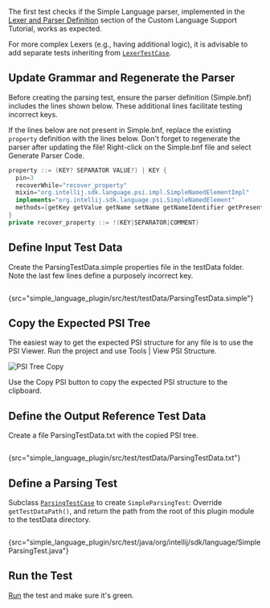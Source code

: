 [//]: # (title: 2. Parsing Test)

<!-- Copyright 2000-2021 JetBrains s.r.o. and other contributors. Use of this source code is governed by the Apache 2.0 license that can be found in the LICENSE file. -->

<include src="tests_prerequisites.md" include-id="custom_language_testing_tutorial_header"></include>

The first test checks if the Simple Language parser, implemented in the [Lexer and Parser Definition](lexer_and_parser_definition.md) section of the Custom Language Support Tutorial, works as expected.

For more complex Lexers (e.g., having additional logic), it is advisable to add separate tests inheriting from [`LexerTestCase`](upsource:///platform/testFramework/src/com/intellij/testFramework/LexerTestCase.java).

## Update Grammar and Regenerate the Parser
Before creating the parsing test, ensure the parser definition (<path>Simple.bnf</path>) includes the lines shown below.
These additional lines facilitate testing incorrect keys.

If the lines below are not present in <path>Simple.bnf</path>, replace the existing `property` definition with the lines below.
Don't forget to regenerate the parser after updating the file!
Right-click on the <path>Simple.bnf</path> file and select <control>Generate Parser Code</control>.

```java
property ::= (KEY? SEPARATOR VALUE?) | KEY {
  pin=3
  recoverWhile="recover_property"
  mixin="org.intellij.sdk.language.psi.impl.SimpleNamedElementImpl"
  implements="org.intellij.sdk.language.psi.SimpleNamedElement"
  methods=[getKey getValue getName setName getNameIdentifier getPresentation]
}
private recover_property ::= !(KEY|SEPARATOR|COMMENT)
```

## Define Input Test Data
Create the <path>ParsingTestData.simple</path> properties file in the <path>testData</path> folder.
Note the last few lines define a purposely incorrect key.

```bash
```
{src="simple_language_plugin/src/test/testData/ParsingTestData.simple"}

## Copy the Expected PSI Tree
The easiest way to get the expected PSI structure for any file is to use the PSI Viewer.
Run the project and use <menupath>Tools | View PSI Structure</menupath>.

![PSI Tree Copy](plugin_copy_psi.png)

Use the <control>Copy PSI</control> button to copy the expected PSI structure to the clipboard.

## Define the Output Reference Test Data
Create a file <path>ParsingTestData.txt</path> with the copied PSI tree.

```text
```
{src="simple_language_plugin/src/test/testData/ParsingTestData.txt"}

## Define a Parsing Test
Subclass [`ParsingTestCase`](upsource:///platform/testFramework/src/com/intellij/testFramework/ParsingTestCase.java) to create `SimpleParsingTest`:
Override `getTestDataPath()`, and return the path from the root of this plugin module to the <path>testData</path> directory.

```java
```
{src="simple_language_plugin/src/test/java/org/intellij/sdk/language/SimpleParsingTest.java"}

## Run the Test
[Run](completion_test.md#run-the-test) the test and make sure it's green.

